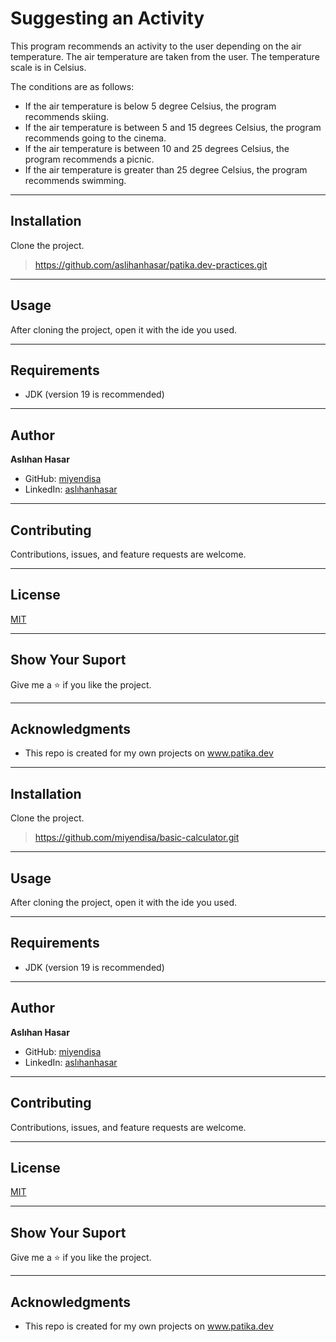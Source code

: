 # Suggesting an Activity
This program recommends an activity to the user depending on the air
temperature. The air temperature are taken from the user. The temperature
scale is in Celsius.

The conditions are as follows:
* If the air temperature is below 5 degree Celsius, the program recommends
skiing.
* If the air temperature is between 5 and 15 degrees Celsius, the program
recommends going to the cinema.
* If the air temperature is between 10 and 25 degrees Celsius, the
program recommends a picnic.
* If the air temperature is greater than 25 degree Celsius, the program
recommends swimming.

---

## Installation
Clone the project.

> https://github.com/aslihanhasar/patika.dev-practices.git

---

## Usage
After cloning the project, open it with the ide you used.

---

## Requirements
* JDK (version 19 is recommended)

---

## Author
**Aslıhan Hasar**

* GitHub: [miyendisa](https://github.com/miyendisa)
* LinkedIn: [aslıhanhasar](https://www.linkedin.com/in/asl%C4%B1hanhasar
  )
---

## Contributing
Contributions, issues, and feature requests are welcome.

---

## License

[MIT](https://choosealicense.com/licenses/mit/)

---

## Show Your Suport
Give me a &#11088; if you like the project.

---

## Acknowledgments
* This repo is created for my own projects on www.patika.dev

---

## Installation
Clone the project.
> https://github.com/miyendisa/basic-calculator.git

---

## Usage
After cloning the project, open it with the ide you used.

---

## Requirements
* JDK (version 19 is recommended)

---

## Author
**Aslıhan Hasar**

* GitHub: [miyendisa](https://github.com/miyendisa)
* LinkedIn: [aslıhanhasar](https://www.linkedin.com/in/asl%C4%B1hanhasar
  )
---

## Contributing
Contributions, issues, and feature requests are welcome.

---

## License

[MIT](https://choosealicense.com/licenses/mit/)

---

## Show Your Suport
Give me a &#11088; if you like the project.

---

## Acknowledgments
* This repo is created for my own projects on www.patika.dev
